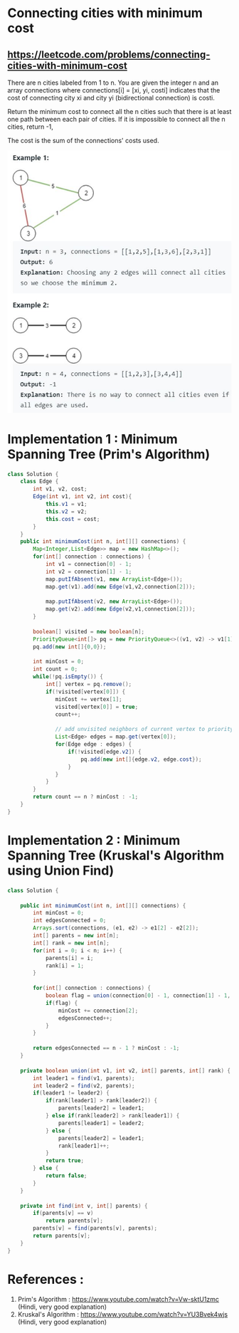 # Connecting cities with minimum cost
## https://leetcode.com/problems/connecting-cities-with-minimum-cost

There are n cities labeled from 1 to n. You are given the integer n and an array connections where connections[i] = [xi, yi, costi] indicates that the cost of connecting city xi and city yi (bidirectional connection) is costi.

Return the minimum cost to connect all the n cities such that there is at least one path between each pair of cities. If it is impossible to connect all the n cities, return -1,

The cost is the sum of the connections' costs used.

![Connecting cities with minimum cost](example.JPG?raw=true)


# Implementation 1 : Minimum Spanning Tree (Prim's Algorithm)
```java
class Solution {
    class Edge {
        int v1, v2, cost;
        Edge(int v1, int v2, int cost){
            this.v1 = v1;
            this.v2 = v2;
            this.cost = cost;
        }
    }
    public int minimumCost(int n, int[][] connections) {
        Map<Integer,List<Edge>> map = new HashMap<>();
        for(int[] connection : connections) {
            int v1 = connection[0] - 1;
            int v2 = connection[1] - 1;
            map.putIfAbsent(v1, new ArrayList<Edge>());
            map.get(v1).add(new Edge(v1,v2,connection[2]));
            
            map.putIfAbsent(v2, new ArrayList<Edge>());
            map.get(v2).add(new Edge(v2,v1,connection[2]));
        }
        
        boolean[] visited = new boolean[n];
        PriorityQueue<int[]> pq = new PriorityQueue<>((v1, v2) -> v1[1] - v2[1]);
        pq.add(new int[]{0,0});
        
        int minCost = 0;
        int count = 0;
        while(!pq.isEmpty()) {
            int[] vertex = pq.remove();
            if(!visited[vertex[0]]) {
               minCost += vertex[1]; 
               visited[vertex[0]] = true;
               count++; 
                
               // add unvisited neighbors of current vertex to priority queue
               List<Edge> edges = map.get(vertex[0]);
               for(Edge edge : edges) {
                   if(!visited[edge.v2]) {
                       pq.add(new int[]{edge.v2, edge.cost});
                   }
               } 
            }
        }
        return count == n ? minCost : -1;
    }
}
```
# Implementation 2 : Minimum Spanning Tree (Kruskal's Algorithm using Union Find)
```java
class Solution {
    
    public int minimumCost(int n, int[][] connections) {
        int minCost = 0;
        int edgesConnected = 0;
        Arrays.sort(connections, (e1, e2) -> e1[2] - e2[2]);
        int[] parents = new int[n];
        int[] rank = new int[n];
        for(int i = 0; i < n; i++) {
            parents[i] = i;
            rank[i] = 1;
        }
        
        for(int[] connection : connections) {
            boolean flag = union(connection[0] - 1, connection[1] - 1, parents, rank);
            if(flag) {
                minCost += connection[2];
                edgesConnected++;
            }        
        }
        
        return edgesConnected == n - 1 ? minCost : -1;
    }
    
    private boolean union(int v1, int v2, int[] parents, int[] rank) {
        int leader1 = find(v1, parents);
        int leader2 = find(v2, parents);
        if(leader1 != leader2) {
            if(rank[leader1] > rank[leader2]) {
                parents[leader2] = leader1;
            } else if(rank[leader2] > rank[leader1]) {
                parents[leader1] = leader2;
            } else {
                parents[leader2] = leader1;
                rank[leader1]++;
            }
            return true;
        } else {
            return false;
        }
    }
    
    private int find(int v, int[] parents) {
        if(parents[v] == v)
            return parents[v];
        parents[v] = find(parents[v], parents);
        return parents[v];
    }
}
```

# References :
1. Prim's Algorithm : https://www.youtube.com/watch?v=Vw-sktU1zmc (Hindi, very good explanation)
2. Kruskal's Algorithm : https://www.youtube.com/watch?v=YU3Bvek4wjs (Hindi, very good explanation)
